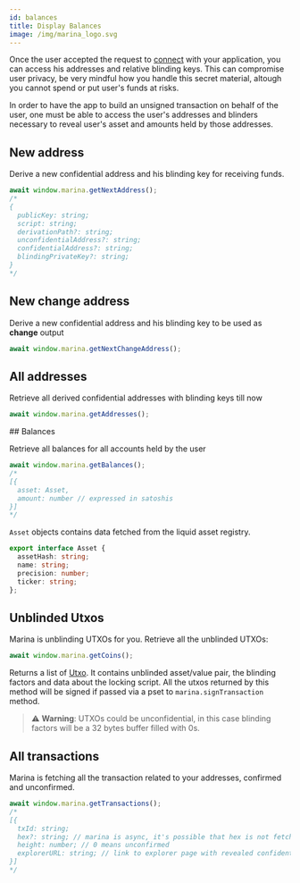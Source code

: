 ```yaml
---
id: balances
title: Display Balances
image: /img/marina_logo.svg
---
```


Once the user accepted the request to [connect](connect.md) with your application, you can access his addresses and relative blinding keys. This can compromise user privacy, be very mindful how you handle this secret material, altough you cannot spend or put user's funds at risks.

In order to have the app to build an unsigned transaction on behalf of the user, one must be able to access the user's addresses and blinders necessary to reveal user's asset and amounts held by those addresses.


## New address

Derive a new confidential address and his blinding key for receiving funds.
```js
await window.marina.getNextAddress();
/*
{
  publicKey: string;
  script: string;
  derivationPath?: string;
  unconfidentialAddress?: string;
  confidentialAddress?: string;
  blindingPrivateKey?: string;
}
*/
```

## New change address

Derive a new confidential address and his blinding key to be used as **change** output
```js
await window.marina.getNextChangeAddress();
```

## All addresses

Retrieve all derived confidential addresses with blinding keys till now
```js
await window.marina.getAddresses();
```

## Balances

Retrieve all balances for all accounts held by the user
```js
await window.marina.getBalances();
/*
[{
  asset: Asset, 
  amount: number // expressed in satoshis
}]
*/
```

`Asset` objects contains data fetched from the liquid asset registry.
```ts
export interface Asset {
  assetHash: string;
  name: string;
  precision: number;
  ticker: string;
};
```

## Unblinded Utxos

Marina is unblinding UTXOs for you. Retrieve all the unblinded UTXOs:
```js
await window.marina.getCoins();
```

Returns a list of [Utxo](https://github.com/vulpemventures/marina-provider/blob/master/src/types.ts#L67). It contains unblinded asset/value pair, the blinding factors and data about the locking script. All the utxos returned by this method will be signed if passed via a pset to `marina.signTransaction` method.

> ⚠️ **Warning**: UTXOs could be unconfidential, in this case blinding factors will be a 32 bytes buffer filled with 0s.


## All transactions

Marina is fetching all the transaction related to your addresses, confirmed and unconfirmed.

```js
await window.marina.getTransactions();
/*
[{
  txId: string;
  hex?: string; // marina is async, it's possible that hex is not fetched yet
  height: number; // 0 means unconfirmed
  explorerURL: string; // link to explorer page with revealed confidential data
}]
*/
```


